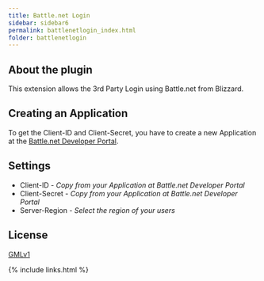 ```yaml
---
title: Battle.net Login
sidebar: sidebar6
permalink: battlenetlogin_index.html
folder: battlenetlogin
---
```


## About the plugin
This extension allows the 3rd Party Login using Battle.net from Blizzard.

## Creating an Application
To get the Client-ID and Client-Secret, you have to create a new Application at the [Battle.net Developer Portal](https://develop.battle.net/access/clients).


## Settings
* Client-ID - *Copy from your Application at Battle.net Developer Portal*
* Client-Secret - *Copy from your Application at Battle.net Developer Portal*
* Server-Region - *Select the region of your users*

## License
[GMLv1](/license/LICENSE)

{% include links.html %}

